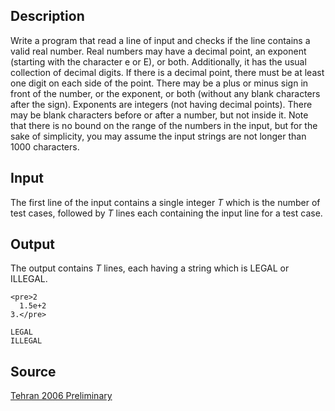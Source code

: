 <h2>Description</h2><p>Write a program that read a line of input and checks if the line contains a valid real number. Real numbers may have a decimal point, an exponent (starting with the character e or E), or both. Additionally, it has the usual collection of decimal digits. If there is a decimal point, there must be at least one digit on each side of the point. There may be a plus or minus sign in front of the number, or the exponent, or both (without any blank characters after the sign). Exponents are integers (not having decimal points). There may be blank characters before or after a number, but not inside it. Note that there is no bound on the range of the numbers in the input, but for the sake of simplicity, you may assume the input strings are not longer than 1000 characters.</p><h2>Input</h2><p>The first line of the input contains a single integer <i>T</i> which is the number of test cases, followed by <i>T</i> lines each containing the input line for a test case.</p><h2>Output</h2><p>The output contains <i>T</i> lines, each having a string which is LEGAL or ILLEGAL.</p><pre><code class="language-input1">&lt;pre&gt;2
  1.5e+2
3.&lt;/pre&gt;
</code></pre><pre><code class="language-output1">LEGAL
ILLEGAL
</code></pre><h2>Source</h2><a href="searchproblem?field=source&amp;key=Tehran+2006+Preliminary">Tehran 2006 Preliminary</a>